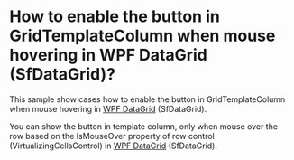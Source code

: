 # How to enable the button in GridTemplateColumn when mouse hovering in WPF DataGrid (SfDataGrid)?

This sample show cases how to enable the button in GridTemplateColumn when mouse hovering in [WPF DataGrid](https://www.syncfusion.com/wpf-controls/datagrid) (SfDataGrid).

You can show the button in template column, only when mouse over the row based on the IsMouseOver property of row control (VirtualizingCellsControl) in [WPF DataGrid](https://www.syncfusion.com/wpf-controls/datagrid) (SfDataGrid).